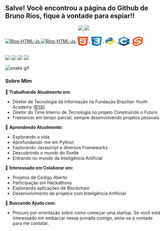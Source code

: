 ## Salve! Você encontrou a página do Github de Bruno Rios, fique à vontade para espiar!!


<div align="center">
  <a href="https://github.com/B-Rios">
  <img height="180em" src="https://github-readme-stats.vercel.app/api?username=B-Rios&show_icons=true&theme=dracula&include_all_commits=true&count_private=true"/>
  <img height="180em" src="https://github-readme-stats.vercel.app/api/top-langs/?username=B-Rios&layout=compact&langs_count=7&theme=dracula"/>
</div>

    
<div style="display: inline_block"><br>
  <img align="center" alt="Rios-HTML-Js" height="30" width="40" src="https://cdn.jsdelivr.net/gh/devicons/devicon@latest/icons/javascript/javascript-original.svg">
  <img align="center" alt="Rios-HTML-Js" height="30" width="40" src="https://cdn.jsdelivr.net/gh/devicons/devicon@latest/icons/react/react-original.svg">
  <img align="center" alt="Bruno-HTML" height="30" width="40" src="https://raw.githubusercontent.com/devicons/devicon/master/icons/html5/html5-original.svg">
  <img align="center" alt="Bruno-CSS" height="30" width="40" src="https://raw.githubusercontent.com/devicons/devicon/master/icons/css3/css3-original.svg">
  <img align="center" alt="Bruno-CSS" height="30" width="40" src="https://raw.githubusercontent.com/devicons/devicon/master/icons/python/python-original.svg">
  <img align="center" alt="Bruno-CSS" height="30" width="40" src="https://raw.githubusercontent.com/devicons/devicon/master/icons/cplusplus/cplusplus-original.svg">
  <img align="center" alt="Bruno-CSS" height="30" width="40" src="https://raw.githubusercontent.com/devicons/devicon/master/icons/svelte/svelte-original.svg">

##


<div> 
  <a href="https://instagram.com/eu.brivers" target="_blank"><img src="https://img.shields.io/badge/-Instagram-%23E4405F?style=for-the-badge&logo=instagram&logoColor=white" target="_blank"></a>
  <a href = "mailto:mr.rios1618@gmail.com"><img src="https://img.shields.io/badge/-Gmail-%23333?style=for-the-badge&logo=gmail&logoColor=white" target="_blank"></a>
  <a href="www.linkedin.com/in/bruno-rios-030881206" target="_blank"><img src="https://img.shields.io/badge/-LinkedIn-%230077B5?style=for-the-badge&logo=linkedin&logoColor=white" target="_blank"></a> 
  <a href="https://github.com/B-Rios" target="_blank"><img src="https://img.shields.io/badge/GitHub-100000?style=for-the-badge&logo=github&logoColor=white" target="_blank"></a> 
 
![snake gif](https://github.com/your-user-name/your-user-name/blob/output/github-contribution-grid-snake.gif)
 
</div>


### Sobre Mim

🔭 **Trabalhando Atualmente em:**
- Diretor de Tecnologia da Informação na Fundação Brazilian Youth Academy ([BYA](https://brazilianyouthacademy.org))
- Diretor do Time Interno de Tecnologia no projeto Construindo o Futuro
- Freelancer em tempo parcial, sempre desenvolvendo projetos pessoais

🌱 **Aprendendo Atualmente:**
- Explorando a vida
- Aprofundando-me em Python
- Explorando Javascript e diversos Frameworks
- Descobrindo o mundo do Svelte
- Entrando no mundo da Inteligência Artificial

👯 **Interessado em Colaborar em:**
- Projetos de Código Aberto
- Participação em Hackathons
- Explorando aplicações de Blockchain
- Desenvolvimento de projetos com Inteligência Artificial

🤔 **Buscando Ajuda com:**
- Procuro por orientação sobre como começar uma startup. Se você está interessado em embarcar nessa jornada comigo, sinta-se à vontade para me contatar.
